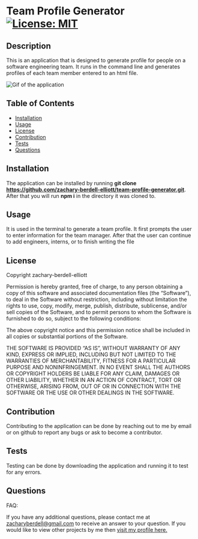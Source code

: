 # Team Profile Generator [![License: MIT](https://img.shields.io/badge/License-MIT-yellow.svg)](https://opensource.org/licenses/MIT)

## Description
This is an application that is designed to generate profile for people on a software engineering team. It runs in the command line and generates profiles of each team member entered to an html file.

![Gif of the application](./assets/profile-generator.gif)

## Table of Contents
* [Installation](#installation)
* [Usage](#usage)
* [License](#license)
* [Contribution](#contribution)
* [Tests](#tests)
* [Questions](#questions)

## Installation 
The application can be installed by running **git clone https://github.com/zachary-berdell-elliott/team-profile-generator.git**. After that you will run **npm i** in the directory it was cloned to.

## Usage 
It is used in the terminal to generate a team profile. It first prompts the user to enter information for the team manager. After that the user can continue to add engineers, interns, or to finish writing the file

## License 
Copyright zachary-berdell-elliott

Permission is hereby granted, free of charge, to any person obtaining a copy of this software and associated documentation files (the “Software”), to deal in the Software without restriction, including without limitation the rights to use, copy, modify, merge, publish, distribute, sublicense, and/or sell copies of the Software, and to permit persons to whom the Software is furnished to do so, subject to the following conditions:

  The above copyright notice and this permission notice shall be included in all copies or substantial portions of the Software.
    
  THE SOFTWARE IS PROVIDED “AS IS”, WITHOUT WARRANTY OF ANY KIND, EXPRESS OR IMPLIED, INCLUDING BUT NOT LIMITED TO THE WARRANTIES OF MERCHANTABILITY, FITNESS FOR A PARTICULAR PURPOSE AND NONINFRINGEMENT. IN NO EVENT SHALL THE AUTHORS OR COPYRIGHT HOLDERS BE LIABLE FOR ANY CLAIM, DAMAGES OR OTHER LIABILITY, WHETHER IN AN ACTION OF CONTRACT, TORT OR OTHERWISE, ARISING FROM, OUT OF OR IN CONNECTION WITH THE SOFTWARE OR THE USE OR OTHER DEALINGS IN THE SOFTWARE.

## Contribution 
Contributing to the application can be done by reaching out to me by email or on github to report any bugs or ask to become a contributor.

## Tests 
Testing can be done by downloading the application and running it to test for any errors.

## Questions 
FAQ: 



If you have any additional questions, please contact me at zacharyberdell@gmail.com to receive an answer to your question. If you would like to view other projects by me then [visit my profile here.](https://github.com/zachary-berdell-elliott)
